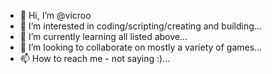 - 👋 Hi, I’m @vicroo
- 👀 I’m interested in coding/scripting/creating and building...
- 🌱 I’m currently learning all listed above...
- 💞️ I’m looking to collaborate on mostly a variety of games...
- 📫 How to reach me - not saying :)...

<!---
vicroo/vicroo is a ✨ special ✨ repository because its `README.md` (this file) appears on your GitHub profile.
You can click the Preview link to take a look at your changes.
--->
